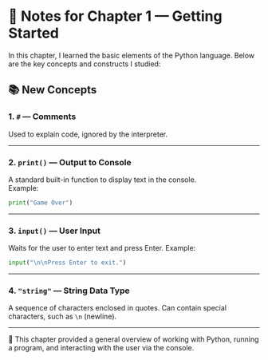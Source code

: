 # 📝 Notes for Chapter 1 — Getting Started

In this chapter, I learned the basic elements of the Python language. Below are the key concepts and constructs I studied:

## 📚 New Concepts

### 1. `#` — **Comments**  
Used to explain code, ignored by the interpreter.

---

### 2. `print()` — **Output to Console**  
A standard built-in function to display text in the console.  
Example:  
   ```python
   print("Game Over")
````

---

### 3. `input()` — **User Input**

Waits for the user to enter text and press Enter.
Example:

```python
input("\n\nPress Enter to exit.")
```

---

### 4. `"string"` — **String Data Type**

A sequence of characters enclosed in quotes. Can contain special characters, such as `\n` (newline).

---

📌 This chapter provided a general overview of working with Python, running a program, and interacting with the user via the console.

